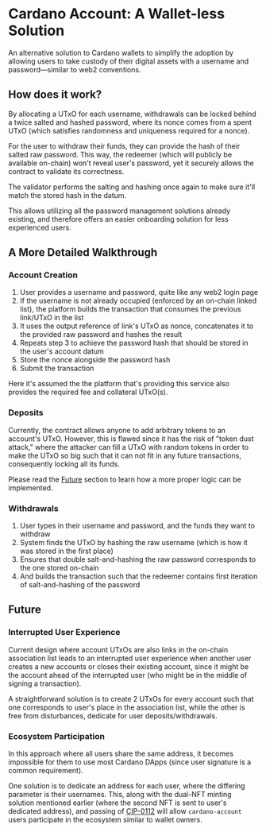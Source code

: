 # Cardano Account: A Wallet-less Solution

An alternative solution to Cardano wallets to simplify the adoption by allowing
users to take custody of their digital assets with a username and
password—similar to web2 conventions.

## How does it work?

By allocating a UTxO for each username, withdrawals can be locked behind a
twice salted and hashed password, where its nonce comes from a spent UTxO (which
satisfies randomness and uniqueness required for a nonce).

For the user to withdraw their funds, they can provide the hash of their salted
raw password. This way, the redeemer (which will publicly be available on-chain)
won't reveal user's password, yet it securely allows the contract to validate
its correctness.

The validator performs the salting and hashing once again to make sure it'll
match the stored hash in the datum.

This allows utilizing all the password management solutions already existing,
and therefore offers an easier onboarding solution for less experienced users.

## A More Detailed Walkthrough

### Account Creation

1. User provides a username and password, quite like any web2 login page
2. If the username is not already occupied (enforced by an on-chain linked
   list), the platform builds the transaction that consumes the previous
   link/UTxO in the list
3. It uses the output reference of link's UTxO as nonce, concatenates it to the
   provided raw password and hashes the result
4. Repeats step 3 to achieve the password hash that should be stored in the
   user's account datum
5. Store the nonce alongside the password hash
6. Submit the transaction

Here it's assumed the the platform that's providing this service also provides
the required fee and collateral UTxO(s).

### Deposits

Currently, the contract allows anyone to add arbitrary tokens to an account's
UTxO. However, this is flawed since it has the risk of "token dust attack,"
where the attacker can fill a UTxO with random tokens in order to make the UTxO
so big such that it can not fit in any future transactions, consequently locking
all its funds.

Please read the [Future](#future) section to learn how a more proper logic can
be implemented.

### Withdrawals

1. User types in their username and password, and the funds they want to
   withdraw
2. System finds the UTxO by hashing the raw username (which is how it was stored
   in the first place)
3. Ensures that double salt-and-hashing the raw password corresponds to the one
   stored on-chain
4. And builds the transaction such that the redeemer contains first iteration of
   salt-and-hashing of the password

## Future

### Interrupted User Experience

Current design where account UTxOs are also links in the on-chain association
list leads to an interrupted user experience when another user creates a new
accounts or closes their existing account, since it might be the account ahead
of the interrupted user (who might be in the middle of signing a transaction).

A straightforward solution is to create 2 UTxOs for every account such that one
corresponds to user's place in the association list, while the other is free
from disturbances, dedicate for user deposits/withdrawals.

### Ecosystem Participation

In this approach where all users share the same address, it becomes impossible
for them to use most Cardano DApps (since user signature is a common
requirement).

One solution is to dedicate an address for each user, where the differing
parameter is their usernames. This, along with the dual-NFT minting solution
mentioned earlier (where the second NFT is sent to user's dedicated address),
and passing of [CIP-0112]() will allow `cardano-account` users participate in
the ecosystem similar to wallet owners.
